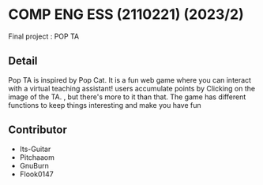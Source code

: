 # COMP ENG ESS (2110221) (2023/2)
Final project : POP TA
## Detail
Pop TA is inspired by Pop Cat. It is a fun web game where you can interact with a virtual teaching
assistant! users accumulate points by Clicking on the image of the TA. , but there's more to it than that. The game
has different functions to keep things interesting and make you have fun
## Contributor
- Its-Guitar
- Pitchaaom
- GnuBurn
- Flook0147

